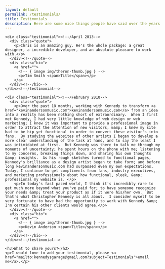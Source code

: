 ```yaml
---
layout: default
permalink: /testimonials/
title: Testimonials
description: Here are some nice things people have said over the years.
---
```

<div class="row">
  <div class="col-12">

    <div class="testimonial"><!--/April 2013-->
      <div class="quote">
        <p>Chris is an amazing guy. He's the whole package: a great designer, a incredible developer, and an absolute pleasure to work with.</p>
      </div><!--/quote-->
      <div class="bio">
        <a href="">
          <!-- { image img/theron-thumb.jpg } -->
          <p>Tim Smith <span>Title</span></p>
        </a>
      </div><!--/bio-->
    </div><!--/testimonial-->

    <div class="testimonial"><!--/February 2010-->
      <div class="quote">
        <p>Over the past 18 months, working with Kennedy to transform <a href="kevinandersonmusic.com">kevinandersonmusic.com</a> from an idea into a reality has been nothing short of extraordinary.  When I first met Kennedy, I had very little knowledge of web design or web marketing; I knew it was important to provide a professional image in order to attract the attention of new visitors, &amp; I knew my site had to be hip yet functional in order to convert these visitor's into fans.  By studying the websites of other artists I began to develop a more clear understanding of the task at hand, and to say the least I was intimidated at first.  But Kennedy was there to talk me through my moments of uncertainty; he spent hours on the phone with me; listening to my concerns, breaking things down, and sharing his own thoughts &amp; insights.  As his rough sketches turned to functional pages, Kennedy's brilliance as a design artist began to take form; and before long kevinandersonmusic.com had surpassed even my own expectations.  Today, I continue to get compliments from fans, industry executives, and marketing professionals about how functional, sleek, &amp; professional my website is. </p>
        <p>In today's fast paced world, I think it's incredibly rare to get much more beyond what you've paid for; to have someone recognize your needs &amp; treat your product as if it were his/her own.  But that's what Christopher Kennedy is all about.  I consider myself to be very fortunate to have had the opportunity to work with Kennedy &amp; I'm certain his other clients would agree.</p>
      </div><!--/quote-->
      <div class="bio">
        <a href="">
          <!-- { image img/theron-thumb.jpg } -->
          <p>Kevin Anderson <span>Title</span></p>
        </a>
      </div><!--/bio-->
    </div><!--/testimonial-->

    <h3>What to share yours?</h3>
    <p>I would love to add your testimonial, please <a href="mailto:kennedysgarage@gmail.com?subject=Testimonials">email me</a>.</p>

  </div><!--/col-->
</div><!--/row-->
